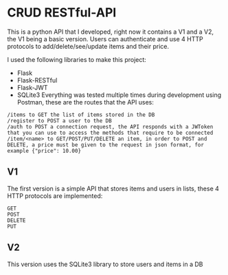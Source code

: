 # CRUD RESTful-API

This is a python API that I developed, right now it contains a V1 and a V2, the V1 being a basic version. Users can authenticate and use 4 HTTP protocols to add/delete/see/update items and their price.

I used the following libraries to make this project:
- Flask
- Flask-RESTful
- Flask-JWT
- SQLite3
Everything was tested multiple times during development using Postman, these are the routes that the API uses:

```
/items to GET the list of items stored in the DB
/register to POST a user to the DB
/auth to POST a connection request, the API responds with a JWToken that you can use to access the methods that require to be connected
/item/<name> to GET/POST/PUT/DELETE an item, in order to POST and DELETE, a price must be given to the request in json format, for example {"price": 10.00}
```
## V1

The first version is a simple API that stores items and users in lists, these 4 HTTP protocols are implemented:

```
GET
POST 
DELETE
PUT
```

## V2

This version uses the SQLite3 library to store users and items in a DB
